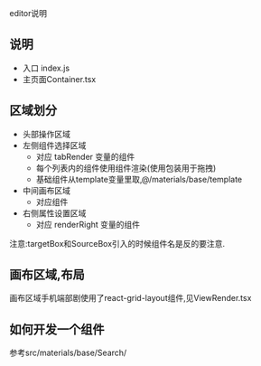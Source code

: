 editor说明

## 说明
- 入口 index.js
- 主页面Container.tsx


## 区域划分

- 头部操作区域
- 左侧组件选择区域
  - 对应 tabRender 变量的组件
  - 每个列表内的组件使用<DynamicEngine></DynamicEngine>组件渲染(使用<targetBox></targetBox>包装用于拖拽)
  - 基础组件从template变量里取,@/materials/base/template
- 中间画布区域
  - 对应组件<SourceBox></SourceBox>
- 右侧属性设置区域
  - 对应 renderRight 变量的组件

注意:targetBox和SourceBox引入的时候组件名是反的要注意.


## 画布区域,布局
画布区域手机端部剧使用了react-grid-layout组件,见ViewRender.tsx

## 如何开发一个组件
参考src/materials/base/Search/